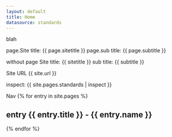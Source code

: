 ```yaml
---
layout: default
title: Home
datasource: standards
---
```


blah

page.Site title: {{ page.sitetitle }}
page.sub title: {{ page.subtitle }}

without page
Site title: {{ sitetitle }}
sub title: {{ subtitle }}

Site URL {{ site.url }}

inspect: {{ site.pages.standards | inspect }}

Nav
{% for entry in site.pages %}
  <h2>entry {{ entry.title }} - {{ entry.name }}</h2>
{% endfor %}
